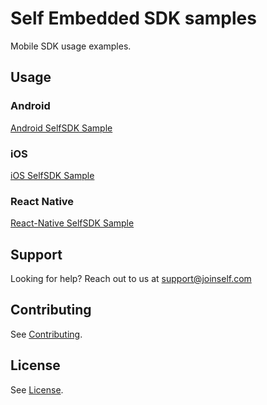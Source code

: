 # Self Embedded SDK samples

Mobile SDK usage examples.

## Usage

### Android

[Android SelfSDK Sample](/android/README.md)

### iOS

[iOS SelfSDK Sample](/ios/README.md)

### React Native

[React-Native SelfSDK Sample](/reactnative/README.md)

## Support

Looking for help? Reach out to us at [support@joinself.com](mailto:support@joinself.com)

## Contributing

See [Contributing](CONTRIBUTING.md).

## License

See [License](LICENSE).
